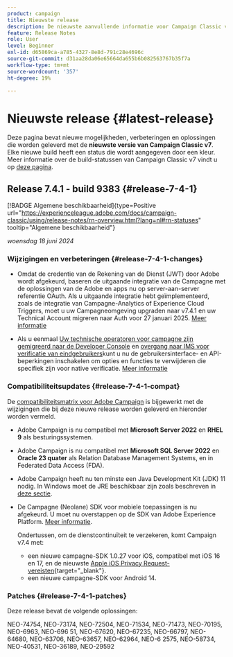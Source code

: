 ```yaml
---
product: campaign
title: Nieuwste release
description: De nieuwste aanvullende informatie voor Campaign Classic v7
feature: Release Notes
role: User
level: Beginner
exl-id: d65869ca-a785-4327-8e8d-791c28e4696c
source-git-commit: d31aa28da06e65664da655b6b082563767b35f7a
workflow-type: tm+mt
source-wordcount: '357'
ht-degree: 19%

---
```


# Nieuwste release {#latest-release}

Deze pagina bevat nieuwe mogelijkheden, verbeteringen en oplossingen die worden geleverd met de **nieuwste versie van Campaign Classic v7**. Elke nieuwe build heeft een status die wordt aangegeven door een kleur. Meer informatie over de build-statussen van Campaign Classic v7 vindt u op [deze pagina](rn-overview.md).

## Release 7.4.1 - build 9383 {#release-7-4-1}

[!BADGE Algemene beschikbaarheid]{type=Positive url="https://experienceleague.adobe.com/docs/campaign-classic/using/release-notes/rn-overview.html?lang=nl#rn-statuses" tooltip="Algemene beschikbaarheid"}

_woensdag 18 juni 2024_

### Wijzigingen en verbeteringen {#release-7-4-1-changes}

* Omdat de credentie van de Rekening van de Dienst (JWT) door Adobe wordt afgekeurd, baseren de uitgaande integratie van de Campagne met de oplossingen van de Adobe en apps nu op server-aan-server referentie OAuth. Als u uitgaande integratie hebt geïmplementeerd, zoals de integratie van Campagne-Analytics of Experience Cloud Triggers, moet u uw Campagneomgeving upgraden naar v7.4.1 en uw Technical Account migreren naar Auth voor 27 januari 2025. [Meer informatie](../../integrations/using/oauth-technical-account.md)

* Als u eenmaal [Uw technische operatoren voor campagne zijn gemigreerd naar de Developer Console](../../technotes/using/ims-migration.md) en [overgang naar IMS voor verificatie van eindgebruikers](../../technotes/using/migrate-users-to-ims.md)kunt u nu de gebruikersinterface- en API-beperkingen inschakelen om opties en functies te verwijderen die specifiek zijn voor native verificatie. [Meer informatie](../../technotes/using/impact-ims-migration.md)



### Compatibiliteitsupdates {#release-7-4-1-compat}

De [compatibiliteitsmatrix voor Adobe Campaign](compatibility-matrix.md) is bijgewerkt met de wijzigingen die bij deze nieuwe release worden geleverd en hieronder worden vermeld.

* Adobe Campaign is nu compatibel met **Microsoft Server 2022** en **RHEL 9** als besturingssystemen.

* Adobe Campaign is nu compatibel met **Microsoft SQL Server 2022** en **Oracle 23 quater** als Relation Database Management Systems, en in Federated Data Access (FDA).

* Adobe Campaign heeft nu ten minste een Java Development Kit (JDK) 11 nodig. In Windows moet de JRE beschikbaar zijn zoals beschreven in [deze sectie](../../installation/using/application-server.md#jdk).

* De Campagne (Neolane) SDK voor mobiele toepassingen is nu afgekeurd. U moet nu overstappen op de SDK van Adobe Experience Platform. [Meer informatie](deprecated-features.md).

  Ondertussen, om de dienstcontinuïteit te verzekeren, komt Campaign v7.4 met:

   * een nieuwe campagne-SDK 1.0.27 voor iOS, compatibel met iOS 16 en 17, en de nieuwste [Apple iOS Privacy Request-vereisten](https://developer.apple.com/news/?id=r1henawx){target="_blank"}.
   * een nieuwe campagne-SDK voor Android 14.


### Patches {#release-7-4-1-patches}

Deze release bevat de volgende oplossingen:

NEO-74754, NEO-73174, NEO-72504, NEO-71534, NEO-71473, NEO-70195, NEO-6963, NEO-696 51, NEO-67620, NEO-67235, NEO-66797, NEO-64680, NEO-63706, NEO-63657, NEO-62964, NEO-6 2575, NEO-58734, NEO-40531, NEO-36189, NEO-29592

